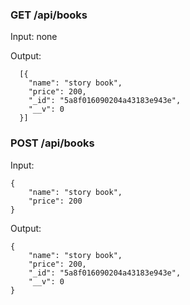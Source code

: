 ### GET /api/books

Input:
none

Output:

```
  [{
    "name": "story book",
    "price": 200,
    "_id": "5a8f016090204a43183e943e",
    "__v": 0
  }]
```


### POST /api/books

Input:
```
{
    "name": "story book",
    "price": 200
}
```
Output:
```
{
    "name": "story book",
    "price": 200,
    "_id": "5a8f016090204a43183e943e",
    "__v": 0
}
```
